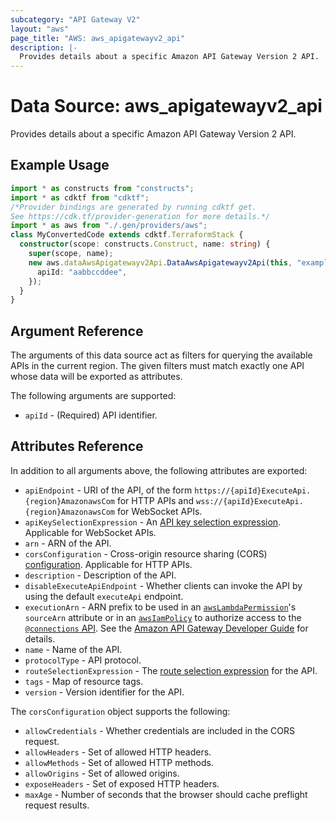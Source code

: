 ```yaml
---
subcategory: "API Gateway V2"
layout: "aws"
page_title: "AWS: aws_apigatewayv2_api"
description: |-
  Provides details about a specific Amazon API Gateway Version 2 API.
---
```


# Data Source: aws_apigatewayv2_api

Provides details about a specific Amazon API Gateway Version 2 API.

## Example Usage

```typescript
import * as constructs from "constructs";
import * as cdktf from "cdktf";
/*Provider bindings are generated by running cdktf get.
See https://cdk.tf/provider-generation for more details.*/
import * as aws from "./.gen/providers/aws";
class MyConvertedCode extends cdktf.TerraformStack {
  constructor(scope: constructs.Construct, name: string) {
    super(scope, name);
    new aws.dataAwsApigatewayv2Api.DataAwsApigatewayv2Api(this, "example", {
      apiId: "aabbccddee",
    });
  }
}

```

## Argument Reference

The arguments of this data source act as filters for querying the available APIs in the current region.
The given filters must match exactly one API whose data will be exported as attributes.

The following arguments are supported:

* `apiId` - (Required) API identifier.

## Attributes Reference

In addition to all arguments above, the following attributes are exported:

* `apiEndpoint` - URI of the API, of the form `https://{apiId}ExecuteApi.{region}AmazonawsCom` for HTTP APIs and `wss://{apiId}ExecuteApi.{region}AmazonawsCom` for WebSocket APIs.
* `apiKeySelectionExpression` - An [API key selection expression](https://docs.aws.amazon.com/apigateway/latest/developerguide/apigateway-websocket-api-selection-expressions.html#apigateway-websocket-api-apikey-selection-expressions).
Applicable for WebSocket APIs.
* `arn` - ARN of the API.
* `corsConfiguration` - Cross-origin resource sharing (CORS) [configuration](https://docs.aws.amazon.com/apigateway/latest/developerguide/http-api-cors.html).
Applicable for HTTP APIs.
* `description` - Description of the API.
* `disableExecuteApiEndpoint` - Whether clients can invoke the API by using the default `executeApi` endpoint.
* `executionArn` - ARN prefix to be used in an [`awsLambdaPermission`](/docs/providers/aws/r/lambda_permission.html)'s `sourceArn` attribute
or in an [`awsIamPolicy`](/docs/providers/aws/r/iam_policy.html) to authorize access to the [`@connections` API](https://docs.aws.amazon.com/apigateway/latest/developerguide/apigateway-how-to-call-websocket-api-connections.html).
See the [Amazon API Gateway Developer Guide](https://docs.aws.amazon.com/apigateway/latest/developerguide/apigateway-websocket-control-access-iam.html) for details.
* `name` - Name of the API.
* `protocolType` - API protocol.
* `routeSelectionExpression` - The [route selection expression](https://docs.aws.amazon.com/apigateway/latest/developerguide/apigateway-websocket-api-selection-expressions.html#apigateway-websocket-api-route-selection-expressions) for the API.
* `tags` - Map of resource tags.
* `version` - Version identifier for the API.

The `corsConfiguration` object supports the following:

* `allowCredentials` - Whether credentials are included in the CORS request.
* `allowHeaders` - Set of allowed HTTP headers.
* `allowMethods` - Set of allowed HTTP methods.
* `allowOrigins` - Set of allowed origins.
* `exposeHeaders` - Set of exposed HTTP headers.
* `maxAge` - Number of seconds that the browser should cache preflight request results.

<!-- cache-key: cdktf-0.17.0-pre.15 input-80235978eae8092a380aef9e7c2c261a72db621e3ecb9ed1ec9a5af08dd6dab1 -->